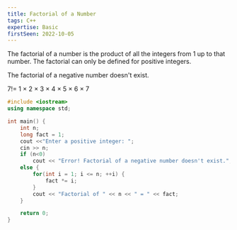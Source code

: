 ```yaml
---
title: Factorial of a Number
tags: C++
expertise: Basic
firstSeen: 2022-10-05
---
```

The factorial of a number is the product of all the integers from 1 up to that number. The factorial can only be defined for positive integers.

The factorial of a negative number doesn't exist.

7!= 1 × 2 × 3 × 4 × 5 × 6 × 7

```cpp
#include <iostream>
using namespace std;

int main() {
    int n;
    long fact = 1;
    cout <<"Enter a positive integer: ";
    cin >> n;
    if (n<0)
        cout << "Error! Factorial of a negative number doesn't exist.";
    else {
        for(int i = 1; i <= n; ++i) {
            fact *= i;
        }
        cout << "Factorial of " << n << " = " << fact;    
    }

    return 0;
}
```

